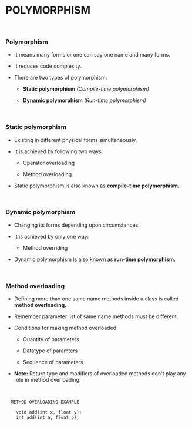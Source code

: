 # **POLYMORPHISM**

<br>

### **Polymorphism**

+ It means many forms or one can say one name and many forms.

+ It reduces code complexity.

+ There are two types of polymorphism:

  + **Static polymorphism** _(Compile-time polymorphism)_

  + **Dynamic polymorphism** _(Run-time polymorphism)_

<br>

### **Static polymorphism**

+ Existing in different physical forms simultaneously.

+ It is achieved by following two ways:

  + Operator overloading
  
  + Method overloading

+ Static polymorphism is also known as **compile-time polymorphism.**

<br>

### **Dynamic polymorphism**

+ Changing its forms depending upon circumstances.

+ It is achieved by only one way:

  + Method overriding

+ Dynamic polymorphism is also known as **run-time polymorphism.**

<br>

### **Method overloading**

+ Defining more than one same name methods inside a class is called **method overloading.**

+ Remember parameter list of same name methods must be different.

+ Conditions for making method overloaded:

  + Quantity of parameters
  
  + Datatype of paramters
  
  + Sequence of parameters

+ **Note:** Return type and modifiers of overloaded methods don't play any role in method overloading.

<br>

```
  METHOD OVERLOADING EXAMPLE

    void add(int x, float y);
    int add(int a, float b);
```

